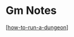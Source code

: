 # Gm Notes

[[how-to-run-a-dungeon]]

[//begin]: # "Autogenerated link references for markdown compatibility"
[how-to-run-a-dungeon]: how-to-run-a-dungeon "How to Run a Dungeon"
[//end]: # "Autogenerated link references"
